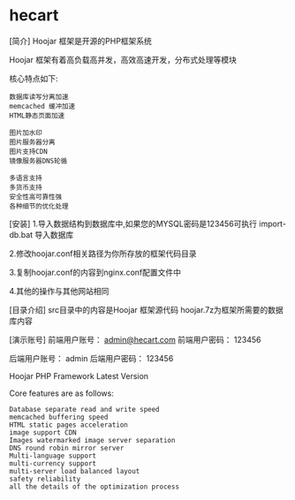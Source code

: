 # hecart
[简介]
Hoojar 框架是开源的PHP框架系统

Hoojar 框架有着高负载高并发，高效高速开发，分布式处理等模块

核心特点如下:

    数据库读写分离加速
    memcached 缓冲加速
    HTML静态页面加速
     
    图片加水印
    图片服务器分离
    图片支持CDN
    镜像服务器DNS轮循
     
    多语言支持
    多货币支持
    安全性高可靠性强
    各种细节的优化处理


[安装]
1.导入数据结构到数据库中,如果您的MYSQL密码是123456可执行 import-db.bat 导入数据库

2.修改hoojar.conf相关路径为你所存放的框架代码目录

3.复制hoojar.conf的内容到nginx.conf配置文件中

4.其他的操作与其他网站相同


[目录介绍]
src目录中的内容是Hoojar 框架源代码
hoojar.7z为框架所需要的数据库内容


[演示账号]
前端用户账号： admin@hecart.com
前端用户密码： 123456

后端用户账号： admin
后端用户密码： 123456



Hoojar PHP Framework Latest Version

Core features are as follows:

    Database separate read and write speed
    memcached buffering speed
    HTML static pages acceleration
    image support CDN
    Images watermarked image server separation
    DNS round robin mirror server
    Multi-language support
    multi-currency support
    multi-server load balanced layout
    safety reliability
    all the details of the optimization process
